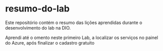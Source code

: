 # resumo-do-lab
Este repositório contém o resumo das lições aprendidas durante o desenvolvimento do lab na DIO.

Aprendi até o  omento neste primeiro Lab, a localizar os serviços no painel do Azure, após finalizar o cadastro gratuito 
